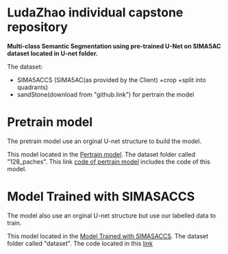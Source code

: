# LudaZhao individual capstone repository
__Multi-class Semantic Segmentation using pre-trained U-Net on SIMA5AC dataset located in U-net folder.__ 

The dataset:
- SIMA5ACCS (SIMA5AC(as provided by the Client) +crop +split into quadrants)
- sandStone(download from "github.link") for pertrain the model

# Pretrain model
The pretrain model use an orginal U-net structure to build the model. 

This model located in the [Pertrain model](https://github.com/Luda-Zhao/capstone/tree/master/U-net/train_data_128_patches). The dataset folder called "128_paches". This link [code of pertrain model](https://github.com/Luda-Zhao/capstone/blob/master/U-net/train_data_128_patches/train_data_128_patches.ipynb) includes the code of this model.

# Model Trained with SIMASACCS

The model also use an orginal U-net structure but use our labelled data to train.

This model located in the [Model Trained with SIMASACCS](https://github.com/Luda-Zhao/capstone/tree/master/U-net/train_data_with_project_dataset). The dataset folder called "dataset". The code located in this [link](https://github.com/Luda-Zhao/capstone/blob/master/U-net/train_data_with_project_dataset/train_data_with_project_dataset.ipynb)
